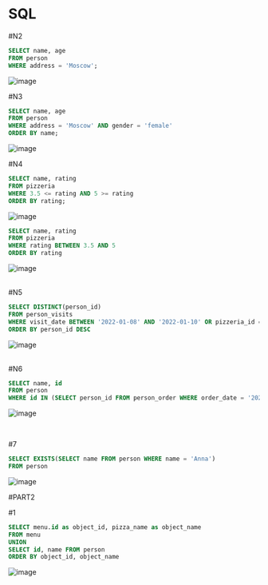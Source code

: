 # SQL


#N2
```sql
SELECT name, age 
FROM person
WHERE address = 'Moscow';
```

![image](https://github.com/ilyx666/SQL/assets/113046049/2ce93c01-f358-44c0-8832-7960045a9aff)

#N3
```sql
SELECT name, age 
FROM person
WHERE address = 'Moscow' AND gender = 'female'
ORDER BY name;
```

![image](https://github.com/ilyx666/SQL/assets/113046049/0433e061-fcbd-4f76-9df2-995ce6e9e6eb)


#N4
```sql
SELECT name, rating 
FROM pizzeria
WHERE 3.5 <= rating AND 5 >= rating 
ORDER BY rating;
```
  
![image](https://github.com/ilyx666/SQL/assets/113046049/8e599cc5-e810-4bc3-b182-692e9d87fab3)

```sql
SELECT name, rating 
FROM pizzeria
WHERE rating BETWEEN 3.5 AND 5 
ORDER BY rating
```

![image](https://github.com/ilyx666/SQL/assets/113046049/905a39c7-f205-4bb0-a84e-6c56e8333d73)

<br>
#N5

```sql
SELECT DISTINCT(person_id)
FROM person_visits
WHERE visit_date BETWEEN '2022-01-08' AND '2022-01-10' OR pizzeria_id = 2
ORDER BY person_id DESC
```

![image](https://github.com/ilyx666/SQL/assets/113046049/5532763d-189c-4f56-9abc-e2d812b91af9)



<br>
#N6

```sql
SELECT name, id
FROM person
WHERE id IN (SELECT person_id FROM person_order WHERE order_date = '2022-01-01' OR order_date = '2022-01-12' OR order_date = '2022-01-09')
```

![image](https://github.com/ilyx666/SQL/assets/113046049/2f80245e-45e8-4aec-99d2-ec2105bcdeb4)

<br>

#7
```sql
SELECT EXISTS(SELECT name FROM person WHERE name = 'Anna')
FROM person
```

![image](https://github.com/ilyx666/SQL/assets/113046049/c06a6ff0-0715-4c25-be5d-7f5a7d88398b)


#PART2

#1

```sql
SELECT menu.id as object_id, pizza_name as object_name
FROM menu
UNION
SELECT id, name FROM person
ORDER BY object_id, object_name
```

![image](https://github.com/ilyx666/SQL/assets/113046049/54c1ef49-313b-464e-a9dd-126f6fbf90a6)






  
